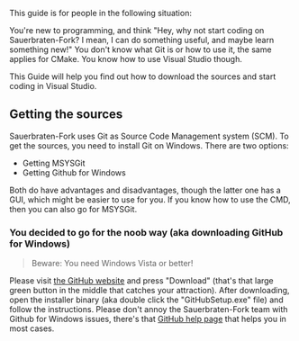 This guide is for people in the following situation:

You're new to programming, and think "Hey, why not start coding on Sauerbraten-Fork? I mean, I can do something useful, and maybe learn something new!"
You don't know what Git is or how to use it, the same applies for CMake. You know how to use Visual Studio though.

This Guide will help you find out how to download the sources and start coding in Visual Studio.

## Getting the sources

Sauerbraten-Fork uses Git as Source Code Management system (SCM). To get the sources, you need to install Git on Windows. There are two options:

* Getting MSYSGit
* Getting Github for Windows

Both do have advantages and disadvantages, though the latter one has a GUI, which might be easier to use for you. If you know how to use the CMD, then you can also go for MSYSGit.

### You decided to go for the noob way (aka downloading GitHub for Windows)

> Beware: You need Windows Vista or better!

Please visit [the GitHub website](https://windows.github.com/) and press "Download" (that's that large green button in the middle that catches your attraction). After downloading, open the installer binary (aka double click the "GitHubSetup.exe" file) and follow the instructions. Please don't annoy the Sauerbraten-Fork team with Github for Windows issues, there's that [GitHub help page](https://windows.github.com/help.html) that helps you in most cases.